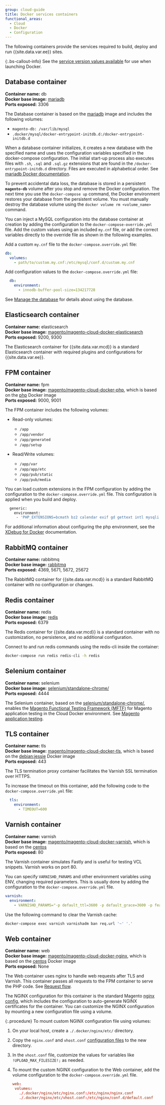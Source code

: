 ```yaml
---
group: cloud-guide
title: Docker services containers
functional_areas:
  - Cloud
  - Docker
  - Configuration
---
```



The following containers provide the services required to build, deploy and run {{site.data.var.ee}} sites.

{:.bs-callout-info}
See the [service version values available]({{site.baseurl}}/cloud/docker/docker-containers.html#service-versions) for use when launching Docker.

## Database container

**Container name:** db<br/>
**Docker base image:** [mariadb]<br/>
**Ports exposed:** 3306<br/>

The Database container is based on the [mariadb] image and includes the following volumes:

-  `magento-db: /var/lib/mysql`
-  `.docker/mysql/docker-entrypoint-initdb.d:/docker-entrypoint-initdb.d`

When a database container initializes, it creates a new database with the specified name and uses the configuration variables specified in the docker-compose configuration. The initial start-up process also executes files with `.sh`, `.sql` and `.sql.gz` extensions that are found in the `/docker-entrypoint-initdb.d` directory. Files are executed in alphabetical order. See [mariadb Docker documentation](https://hub.docker.com/_/mariadb).

To prevent accidental data loss, the database is stored in a persistent **`magento-db`** volume after you stop and remove the Docker configuration. The next time you use the `docker-compose up` command, the Docker environment restores your database from the persistent volume. You must manually destroy the database volume using the `docker volume rm <volume_name>` command.

You can inject a MySQL configuration into the database container at creation by adding the configuration to the `docker-compose-override.yml` file. Add the custom values using an included `my.cnf` file, or add the correct variables directly to the override file as shown in the following examples.

Add a custom `my.cnf` file to the `docker-compose.override.yml` file:

```yaml
db:
  volumes:
    - path/to/custom.my.cnf:/etc/mysql/conf.d/custom.my.cnf
```

Add configuration values to the `docker-compose.override.yml` file:

```yaml
  db:
    environment:
      - innodb-buffer-pool-size=134217728
```

See [Manage the database] for details about using the database.

## Elasticsearch container

**Container name:** elasticsearch<br/>
**Docker base image:** [magento/magento-cloud-docker-elasticsearch](https://hub.docker.com/r/magento/magento-cloud-docker-elasticsearch)<br/>
**Ports exposed:** 9200, 9300<br/>

The Elasticsearch container for {{site.data.var.mcd}} is a standard Elasticsearch container with required plugins and configurations for {{site.data.var.ee}}.

## FPM container

**Container name:** fpm<br/>
**Docker base image:** [magento/magento-cloud-docker-php][php-cloud], which is based on the [php](https://hub.docker.com/_/php) Docker image<br/>
**Ports exposed:** 9000, 9001<br/>

The FPM container includes the following volumes:

-  Read-only volumes:
   -  `/app`
   -  `/app/vendor`
   -  `/app/generated`
   -  `/app/setup`

-  Read/Write volumes:
   -  `/app/var`
   -  `/app/app/etc`
   -  `/app/pub/static`
   -  `/app/pub/media`

You can load custom extensions in the FPM configuration by adding the configuration to the `docker-compose.override.yml` file. This configuration is applied when you build and deploy.

```bash
  generic:
    environment:
     - 'PHP_EXTENSIONS=bcmath bz2 calendar exif gd gettext intl mysqli pcntl pdo_mysql soap sockets sysvmsg sysvsem sysvshm opcache zip redis xsl xdebug'
```

For additional information about configuring the php environment, see the [XDebug for Docker] documentation.

## RabbitMQ container

**Container name:** rabbitmq<br/>
**Docker base image:** [rabbitmq]<br/>
**Ports exposed:** 4369, 5671, 5672, 25672<br/>

The RabbitMQ container for {{site.data.var.mcd}} is a standard RabbitMQ container with no configuration or changes.

## Redis container

**Container name:** redis<br/>
**Docker base image:** [redis]<br/>
**Ports exposed:** 6379<br/>

The Redis container for {{site.data.var.mcd}} is a standard container with no customization, no persistence, and no additional configuration.

Connect to and run redis commands using the redis-cli inside the container:

```bash
docker-compose run redis redis-cli -h redis
```

## Selenium container

**Container name:** selenium<br/>
**Docker base image:** [selenium/standalone-chrome/](https://hub.docker.com/r/selenium/standalone-chrome)<br/>
**Ports exposed:** 4444<br/>

The Selenium container, based on the [selenium/standalone-chrome/](https://hub.docker.com/r/selenium/standalone-chrome/h), enables the [Magento Functional Testing Framework (MFTF)](https://devdocs.magento.com/mftf/docs/introduction.html) for Magento application testing in the Cloud Docker environment. See [Magento application testing]({{site.baseurl}}/cloud/docker/docker-mftf.html).

## TLS container

**Container name:** tls<br/>
**Docker base image:** [magento/magento-cloud-docker-tls][tls], which is based on the [debian:jessie](https://hub.docker.com/_/debian) Docker image<br/>
**Ports exposed:** 443<br/>

The TLS termination proxy container facilitates the Varnish SSL termination over HTTPS.

To increase the timeout on this container, add the following code to the  `docker-compose.override.yml` file:

```yaml
  tls:
    environment:
      - TIMEOUT=600
```

## Varnish container

**Container name:** varnish<br/>
**Docker base image:** [magento/magento-cloud-docker-varnish][varnish], which is based on the [centos] <br/>
**Ports exposed:** 80<br/>

The Varnish container simulates Fastly and is useful for testing VCL snippets. Varnish works on port 80.

You can specify `VARNISHD_PARAMS` and other environment variables using ENV, changing required parameters. This is usually done by adding the configuration to the `docker-compose.override.yml` file.

```yaml
varnish:
  environment:
    - VARNISHD_PARAMS="-p default_ttl=3600 -p default_grace=3600 -p feature=+esi_ignore_https -p feature=+esi_disable_xml_check"
```

Use the following command to clear the Varnish cache:

```bash
docker-compose exec varnish varnishadm ban req.url '~' '.'
```

## Web container

**Container name:** web<br/>
**Docker base image:** [magento/magento-cloud-docker-nginx][nginx], which is based on the [centos] Docker image
<br/>
**Ports exposed:** None<br/>

The Web container uses nginx to handle web requests after TLS and Varnish. This container passes all requests to the FPM container to serve the PHP code. See [Request flow]({{site.baseurl}}/cloud/docker/docker-containers.html#request-flow).

The NGINX configuration for this container is the standard Magento [nginx config], which includes the configuration to auto-generate NGINX certificates for the container. You can customize the NGINX configuration by mounting a new configuration file using a volume.

{:.procedure}
To mount custom NGINX configuration file using volumes:

1. On your local host, create a `./.docker/nginx/etc/` directory.

1. Copy the `nginx.conf` and `vhost.conf` [configuration files][nginx configs] to the new directory.

1. In the `vhost.conf` file, customize the values for variables like `!UPLOAD_MAX_FILESIZE!;` as needed.

1. To mount the custom NGINX configuration to the Web container, add the volume configuration to the `docker-compose.override.yml` file.

   ```conf
   web:
    volumes:
      ./.docker/nginx/etc/nginx.conf:/etc/nginx/nginx.conf
      ./.docker/nginx/etc/vhost.conf:/etc/nginx/conf.d/default.conf
   ```

[mariadb]: https://hub.docker.com/_/mariadb
[mariadb Docker documentation]: https://hub.docker.com/_/mariadb
[Manage the database]: {{site.baseurl}}/cloud/docker/docker-containers-service.html
[php-cloud]: https://hub.docker.com/r/magento/magento-cloud-docker-php
[XDebug for Docker]: {{site.baseurl}}/cloud/docker/docker-development-debug.html
[redis]: https://hub.docker.com/_/redis
[rabbitmq]: https://hub.docker.com/_/rabbitmq
[FPM]: https://php-fpm.org
[varnish]: https://hub.docker.com/r/magento/magento-cloud-docker-varnish
[tls]: https://hub.docker.com/r/magento/magento-cloud-docker-tls
[debian:jessie]: https://hub.docker.com/_/debian
[nginx]: https://hub.docker.com/r/magento/magento-cloud-docker-nginx
[centos]: https://hub.docker.com/_/centos
[nginx configs]: https://github.com/magento/magento-cloud-docker/tree/develop/images/nginx/1.9/etc
[nginx config]: https://github.com/magento-dockerhub/magento-cloud-docker/blob/master/images/nginx/1.9/etc/vhost.conf
[web config]: https://github.com/magento/docker
[varnish]: https://hub.docker.com/r/magento/magento-cloud-docker-varnish
